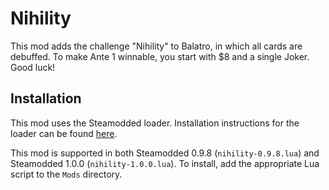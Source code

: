 # Nihility
This mod adds the challenge "Nihility" to Balatro, in which all cards are debuffed. To make Ante 1 winnable, you start with $8 and a single Joker. Good luck!

## Installation
This mod uses the Steamodded loader. Installation instructions for the loader can be found [here](https://github.com/Steamopollys/Steamodded/wiki/01.-Getting-started).

This mod is supported in both Steamodded 0.9.8 (`nihility-0.9.8.lua`) and Steamodded 1.0.0 (`nihility-1.0.0.lua`). To install, add the appropriate Lua script to the `Mods` directory.

